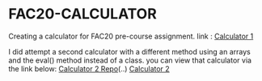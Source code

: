 # FAC20-CALCULATOR
Creating a calculator for FAC20 pre-course assignment. 
link :
[Calculator 1](https://ephieo.github.io/FAC20-CALCULATOR/)

I did attempt a second calculator with a different method using an arrays and the eval() method instead of a class. 
you can view that calculator via the link below:
[Calculator 2 Repo](https://github.com/ephieo/FAC2020-CALC-2-/)(..)
[Calculator 2](https://ephieo.github.io/FAC2020-CALC-2-/)
